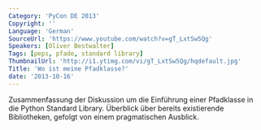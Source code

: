 ```yaml
---
Category: 'PyCon DE 2013'
Copyright: ''
Language: 'German'
SourceUrl: 'https://www.youtube.com/watch?v=gT_LxtSw5Qg'
Speakers: [Oliver Bestwalter]
Tags: [peps, pfade, standard library]
ThumbnailUrl: 'http://i1.ytimg.com/vi/gT_LxtSw5Qg/hqdefault.jpg'
Title: 'Wo ist meine Pfadklasse?'
date: '2013-10-16'
---
```

Zusammenfassung der Diskussion um die Einführung einer Pfadklasse in die Python Standard Library. Überblick über bereits existierende Bibliotheken, gefolgt von einem pragmatischen Ausblick.
